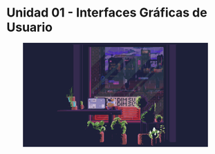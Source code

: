 # Unidad 01 - Interfaces Gráficas de Usuario

<div align=center>
    <img src="../../extras/view.gif" alt="cyber" width="85%">
</div>
